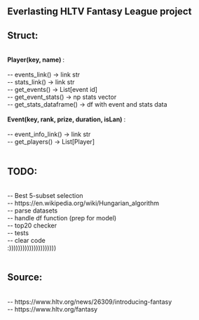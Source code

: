 Everlasting HLTV Fantasy League project
--------------------------------------------
<h2> Struct: </h1> <br />
<b> Player(key, name) </b>: <br />
<br />
-- events_link() -> link str <br />
-- stats_link() -> link str <br />
-- get_events() -> List[event id] <br />
-- get_event_stats() -> np stats vector <br />
-- get_stats_dataframe() -> df with event and stats data <br />
<br />
<b> Event(key, rank, prize, duration, isLan) </b>: <br />
<br />
-- event_info_link() -> link str <br />
-- get_players() -> List[Player] <br />
<br />


<h2> TODO: </h2> <br />
-- Best 5-subset selection <br />
-- https://en.wikipedia.org/wiki/Hungarian_algorithm <br />
-- parse datasets <br />
-- handle df function (prep for model) <br />
-- top20 checker <br />
-- tests <br />
-- clear code <br />
:))))))))))))))))))))) <br />
<br />
<h2> Source: </h2> <br />
-- https://www.hltv.org/news/26309/introducing-fantasy <br />
-- https://www.hltv.org/fantasy
